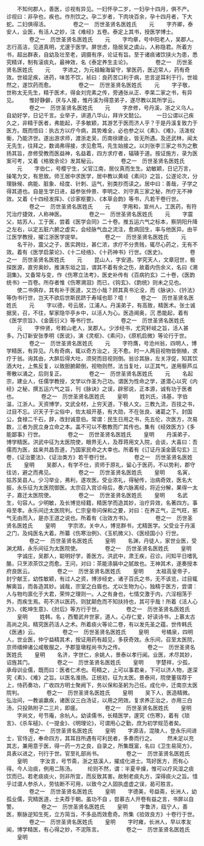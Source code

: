 <!-- { "loadSidebar": true } -->
　　不知何郡人，善医，诊视有异见。一妇怀孕二岁，一妇孕十四月，俱不产。 诊视曰：非孕也，疾也。作剂饮之。孕二岁者，下肉块百余，孕十四月者，下大蛇。二妇俱得活。
　　
　　卷之一　历世圣贤名医姓氏
　　元
　　字齐卿，泰安人，业医，有活人之妙，注《难经》五卷。泰定上其书，授医学博士。
　　
　　卷之一　历世圣贤名医姓氏
　　元
　　字均章，号中阳老人，吴郡人。志行高洁，见道真明，尤邃于医学。屏世虑，隐居吴之虞山，人称隐君。所着方书，超出群表，自幼及壮至老，调摄有序，论证有旨。至于诸痰诸饮挟火为患，悉究精详，制有滚痰丸，最神效，名《泰定养生主论》。
　　
　　卷之一　历世圣贤名医姓氏
　　元
　　字进之，为元祖翰海留守，掌医药，医迈常人，药有奇效。世祖足疾，进药，味苦不饮，祯曰：良药苦口利于病，忠言逆耳利于行。世祖然之，遂饮药而愈。
　　
　　卷之一　历世圣贤名医姓氏
　　元
　　字子敬，世称太无先生，精于医术，得金刘完素之传，旁通张从正、李杲二家之书，有异见。
　　惟好静僻，厌与人接，惟丹溪为得意弟子，遂尽教以其所学云。
　　
　　卷之一　历世圣贤名医姓氏
　　元
　　字彦修，号丹溪，浙之义乌人。自幼好学，日记千言。业举子，讲道八华山，拜许文懿公。
　　一日公谓以己疾久之，非精于医者，弗能起，子多敏颖，其游艺于医而济人乎？于是丹溪复致力于医方。既而悟曰：执古方以疗今病，其势难全，必也参之以《素》、《难》，活泼权衡，乃能济世。遂出游求师，渡浙走吴，历南徐建业，皆无所遇。及还武林，闻太无先生，往拜之，数谒弗得接，求见愈笃，先生始接之。以刘张李三家之书为之敷扬其旨，彦修受教而医益神，名益着，四方求疗者，辐辏于道。按证施方，录为医案可考，又着《格致余论》发其秘云。
　　
　　卷之一　历世圣贤名医姓氏
　　元
　　字伯仁，号樱宁生，父官江南，居仪真而生生。幼敏颖，日记万言，操笔为文，有思致。师王居中求医学，居中教以黄岐《素问》之旨，公遂论次，分理脉候、病能、脏象、经度、针刺、运气，别类抄而读之。居中曰：善哉，子学之得其道也。自是生学日进，益参张仲景、李明之、刘守真三家之秘，所疗无不神效。又着《十四经发挥》、《诊家枢要》、《本草会韵》等书，凡若干卷行世。
　　
　　卷之一　历世圣贤名医姓氏
　　元
　　字用和，宣州人，工医药，有符咒治疗捷效，人称神医。
　　
　　卷之一　历世圣贤名医姓氏
　　元
　　字震父，姑苏人，工于医，尝着《医学会同》二十卷。推五运六气之标本，察阴阳升降之左右，以定五脏六腑之虚实，会经脉气血之流注，愈病回生，率与他医异。由平江医学教授，擢江浙医学提举。
　　
　　卷之一　历世圣贤名医姓氏
　　元
　　名干孙，震父之子，医实跨灶，甚仁浓，求疗不分贵贱，辄尽心药之，无有不效。着有《医学启蒙论》、《十二经络》、《十药神书》行世。《医史》。
　　
　　卷之一　历世圣贤名医姓氏
　　元
　　昆山人，字安道。学究天人，文章冠世，极探医源，直穷奥妙。推演东垣之旨，谓其不着有余之伤，故着内伤余义，名曰《溯洄集》。又备常与变，作《伤寒立法考》，医史补传有《百病钓玄》二十卷，《医韵统书》一百卷。所存者惟《伤寒溯洄》而已，《钩玄》、《韵统》则未之见也。
　　使二书俱存，其有补于医道，又岂小哉？顾其真书沦没，而《脉诀》、《钤法》等伪书行世，岂天不欲后世斯民跻于寿域也耶？噫！
　　卷之一　历世圣贤名医姓氏
　　元
　　字以德，号云居，江浦人。丹溪弟子，有高致，精医术。张士诚据吴，召，不往，挈家隐华亭乡中，以活人为心。医造阃奥，沉 悉能起，着有《医学宗旨》、《金匮衍义》等书行世。
　　
　　卷之一　历世圣贤名医姓氏
　　元
　　字仲贤，号敕山老人，吴郡人。少涉经书，尤究轩岐之旨，活人甚多。乃订新安张季明《医说》，演《灵枢》、《素问》，《原机启微》等论行于世。
　　
　　卷之一　历世圣贤名医姓氏
　　元
　　字符膺，号沧州翁，四明人，博学精医，有异见。凡有奇病，辄以奇方治之，无不愈。时一人两目视物皆倒植，求疗于翁。询其由，大醉后得大吐，须臾而目视则倒。翁诊其脉，左关浮促，知其饮酒大吐，上焦反复，以致胆腑颠倒，视物则然，法当复吐，以正其气，遂用藜芦瓜蒂散以涌之，后则复正。
　　
　　卷之一　历世圣贤名医姓氏
　　元
　　名起宗，建业人，任儒学教授，文学以作圣为己功。谓医为性命之学，遂潜心以究《内经》之秘，撰五运六气之旨，刊《脉诀》之误，辟邪说，正本源，诚有功于医者也。
　　
　　卷之一　历世圣贤名医姓氏
　　皇明
　　姓刘氏，讳基，字伯温，江浙人。天资博学，文武全材，上穷天道，下极人文。三教九流，百技之书，过目不忘。识天子于尘俗中，佐太祖开基，有大勋，不在张良、诸葛之下。封国公，食禄二千石，辞，改封诚意伯。常谓：民生日用之书，先五伦，次医方，次易数，三者为民立身立命之本。盖不可以不敷教而广其传也。集有《经效医方》《多能鄙事》行世。
　　
　　卷之一　历世圣贤名医姓氏
　　皇明
　　丹溪弟子，博学精医。洪武中征为太医院使，眼界无人，及荐蒋用文入院，会谈，大喜曰：吾儒而为医，兹来共昌吾道，乃国家民命之大幸也。所着有《订证丹溪金匮勾玄》三卷，《证治要法》、《证治类方》若干卷行世。
　　
　　卷之一　历世圣贤名医姓氏
　　皇明
　　吴郡人，有学不仕，资师于原礼，留心于医药，不以势利，郡守往访，避之而弗见。
　　
　　卷之一　历世圣贤名医姓氏
　　皇明
　　名寅，姑苏吴县人。少习举业，弗利，遂攻医。受业浓礼，得秘传，治病奇效，医名大振，永乐征为太医院御医。太宗召入宫诊母后，奏六脉离经，将近分解，果得一太子，嘉迁太医院使。
　　
　　卷之一　历世圣贤名医姓氏
　　皇明
　　名武生，句容人。少明敏，及长博览经籍，精医学而造其妙，治疗异效，名著四方。事母至孝。永乐间迁太医院判。仁宗皇帝问保和之要，对曰：在养正气，正气旺，邪气无由而入，是亦王道之说也。所着有《治效方书》。
　　
　　卷之一　历世圣贤名医姓氏
　　皇明
　　字宗浓，关中人，博览群书，尤精医学。父受业于丹溪之门，及纯医名大着。所纂《伤寒治例》、《玉机微义》、《医经国小》行世。
　　
　　卷之一　历世圣贤名医姓氏
　　皇明
　　名渊，丹徒人，家世业医，受渊尤精，永乐间征为太医院使。
　　
　　卷之一　历世圣贤名医姓氏
　　皇明
　　字诚庄，吴郡人，聪明好学，善医方。洪武中，肃王疾，召诊。问知平日嗜乳酪，只烹浓茶饮之而愈。王问，对曰：茶能涤膈中之腻故也。王神其术，遂奏授本府良医云。
　　
　　卷之一　历世圣贤名医姓氏
　　皇明
　　太祖高皇帝子，封宁献王，幼性敏颖，有过人之资，博涉经史，诸子百氏之书，无不该览，过目辄解奥旨，而各造其妙。诚哉，宗室之白眉也。尤以生物为心，独精于医方，尝谓：人与物均禀化于大君，荣悴之理则一。人之有身也，七情交激于内，六淫相荡于外，而疾生焉。苟不济以医药，则犹颠危而不知扶持也，其可乎哉！所着《活人心方》、《乾坤生意》、《肘后》等方行于世。
　　
　　卷之一　历世圣贤名医姓氏
　　皇明
　　姓韩，名 ，西蜀武弁世家，道人。心存仁爱，好读诗书，上慕太古高尚之风，精究医药活人之术。所着痰火等论二卷，有以发先圣之蕴，世传韩氏《医通》云。
　　
　　卷之一　历世圣贤名医姓氏
　　皇明
　　号橘泉，四明人，世业医，仲宁益精其术，按证用药有超见，多获奇效。永乐间，召至太医院，京师缙绅诸公咸敬服之，予郡篁墩程尚书为之传。
　　
　　卷之一　历世圣贤名医姓氏
　　皇明
　　名济，字世仁，余姚人，景泰以孝行闻。业医，术尽其妙，诏旌其门。
　　
　　卷之一　历世圣贤名医姓氏
　　皇明
　　字楚祥，少孤，承母训业儒，既而曰：医者仁术也。苟精之，上可以事君亲，下可以济人物，遂深究《素》、《难》之旨。以医名淮扬。正统初，征为太医。景泰间，院使董宿荐于上，侍药奏功，广收四方明士聚阙下，务以保和圣躬为己任。成化中，迁南京太医院判。
　　
　　卷之一　历世圣贤名医姓氏
　　皇明
　　吴下人，医造精微。弘治间，一教谕羸疾，诸医议三白汤证，以用之罔效。复求养正治之，亦用三白汤，只投熟附子二三片，即瘥。
　　
　　卷之一　历世圣贤名医姓氏
　　皇明
　　字尚文，号节庵，余杭人。幼读儒书，长精医学，邃究《伤寒》，着有《琐言》、《杀车槌》、《一提金》、《明理论》，可谓用心之勤，庶为初学规范者矣。
　　
　　卷之一　历世圣贤名医姓氏
　　皇明
　　字源洁，混陵人，登永乐间进士，官侍近，奉命四方，其耳目所遇有可利民者，多奏而行之。
　　然未足以充其志，兼用意于医，得一药一方之良，自录之，所集既富，名曰《卫生易简方》，具表以进之，刊行于世。官至礼部尚书。
　　
　　卷之一　历世圣贤名医姓氏
　　皇明
　　字汝言，号节斋，浙之慈溪人，擢成化进士。笃好医方，而有心得。今人治痰，例用二陈汤。
　　纶则不然，谓：半夏辛燥，惟可以疗风湿之痰饮而已。若老痰痰火，则非所宜，而反致其害。故制老痰丸方，深得痰火之旨。惜乎过谓人参杀人，劳怯断不可用，以致今之人固执虚虚之误，曷可胜言。
　　
　　卷之一　历世圣贤名医姓氏
　　皇明
　　字德美，号益斋，长洲人，幼孤业儒，究精医道，士夫荐于朝。虽功不自 ，尝慕古人开卷有益之言，书屏以自警。
　　
　　卷之一　历世圣贤名医姓氏
　　皇明
　　字鲁济，瓯宁人，善医，察脉逆知生死，立方简当，不多品而效愈奇。所集《验效良方》十卷行于世。
　　
　　卷之一　历世圣贤名医姓氏
　　皇明
　　字时雍，长洲人，早以孝友闻，博学精医，有心得之妙，不泥陈言。
　　
　　卷之一　历世圣贤名医姓氏
　　皇明
